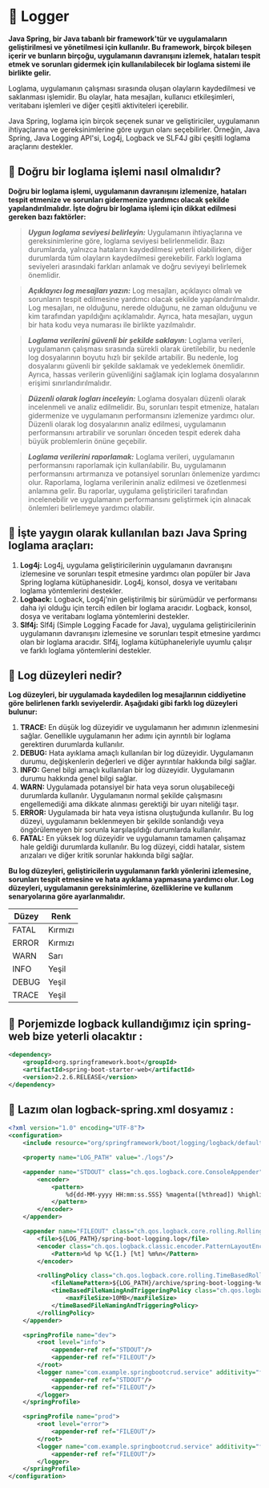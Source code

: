 # :triangular_flag_on_post: Logger

<b> Java Spring, bir Java tabanlı bir framework'tür ve uygulamaların geliştirilmesi ve yönetilmesi için kullanılır. Bu framework, birçok bileşen içerir ve bunların birçoğu, uygulamanın davranışını izlemek, hataları tespit etmek ve sorunları gidermek için kullanılabilecek bir loglama sistemi ile birlikte gelir.</b>

Loglama, uygulamanın çalışması sırasında oluşan olayların kaydedilmesi ve saklanması işlemidir. Bu olaylar, hata mesajları, kullanıcı etkileşimleri, veritabanı işlemleri ve diğer çeşitli aktiviteleri içerebilir.

Java Spring, loglama için birçok seçenek sunar ve geliştiriciler, uygulamanın ihtiyaçlarına ve gereksinimlerine göre uygun olanı seçebilirler. Örneğin, Java Spring, Java Logging API'si, Log4j, Logback ve SLF4J gibi çeşitli loglama araçlarını destekler.</b>

## 🎯 Doğru bir loglama işlemi nasıl olmalıdır?

<b>Doğru bir loglama işlemi, uygulamanın davranışını izlemenize, hataları tespit etmenize ve sorunları gidermenize yardımcı olacak şekilde yapılandırılmalıdır. İşte doğru bir loglama işlemi için dikkat edilmesi gereken bazı faktörler: </b>

> ***Uygun loglama seviyesi belirleyin:*** Uygulamanın ihtiyaçlarına ve gereksinimlerine göre, loglama seviyesi belirlenmelidir. Bazı durumlarda, yalnızca hataların kaydedilmesi yeterli olabilirken, diğer durumlarda tüm olayların kaydedilmesi gerekebilir. Farklı loglama seviyeleri arasındaki farkları anlamak ve doğru seviyeyi belirlemek önemlidir.
>

> ***Açıklayıcı log mesajları yazın:*** Log mesajları, açıklayıcı olmalı ve sorunların tespit edilmesine yardımcı olacak şekilde yapılandırılmalıdır. Log mesajları, ne olduğunu, nerede olduğunu, ne zaman olduğunu ve kim tarafından yapıldığını açıklamalıdır. Ayrıca, hata mesajları, uygun bir hata kodu veya numarası ile birlikte yazılmalıdır.
>

> ***Loglama verilerini güvenli bir şekilde saklayın:*** Loglama verileri, uygulamanın çalışması sırasında sürekli olarak üretilebilir, bu nedenle log dosyalarının boyutu hızlı bir şekilde artabilir. Bu nedenle, log dosyalarını güvenli bir şekilde saklamak ve yedeklemek önemlidir. Ayrıca, hassas verilerin güvenliğini sağlamak için loglama dosyalarının erişimi sınırlandırılmalıdır.
>

> ***Düzenli olarak logları inceleyin:*** Loglama dosyaları düzenli olarak incelenmeli ve analiz edilmelidir. Bu, sorunları tespit etmenize, hataları gidermenize ve uygulamanın performansını izlemenize yardımcı olur. Düzenli olarak log dosyalarının analiz edilmesi, uygulamanın performansını artırabilir ve sorunları önceden tespit ederek daha büyük problemlerin önüne geçebilir.
>

> ***Loglama verilerini raporlamak:*** Loglama verileri, uygulamanın performansını raporlamak için kullanılabilir. Bu, uygulamanın performansını artırmanıza ve potansiyel sorunları önlemenize yardımcı olur. Raporlama, loglama verilerinin analiz edilmesi ve özetlenmesi anlamına gelir. Bu raporlar, uygulama geliştiricileri tarafından incelenebilir ve uygulamanın performansını geliştirmek için alınacak önlemleri belirlemeye yardımcı olabilir.
>



## 🎯 İşte yaygın olarak kullanılan bazı Java Spring loglama araçları:

1. **Log4j:** Log4j, uygulama geliştiricilerinin uygulamanın davranışını izlemesine ve sorunları tespit etmesine yardımcı olan popüler bir Java Spring loglama kütüphanesidir. Log4j, konsol, dosya ve veritabanı loglama yöntemlerini destekler.
2. **Logback:** Logback, Log4j'nin geliştirilmiş bir sürümüdür ve performansı daha iyi olduğu için tercih edilen bir loglama aracıdır. Logback, konsol, dosya ve veritabanı loglama yöntemlerini destekler.
3. **Slf4j:** Slf4j (Simple Logging Facade for Java), uygulama geliştiricilerinin uygulamanın davranışını izlemesine ve sorunları tespit etmesine yardımcı olan bir loglama aracıdır. Slf4j, loglama kütüphaneleriyle uyumlu çalışır ve farklı loglama yöntemlerini destekler.


## 🎯 Log düzeyleri nedir?
<b>Log düzeyleri, bir uygulamada kaydedilen log mesajlarının ciddiyetine göre belirlenen farklı seviyelerdir. Aşağıdaki gibi farklı log düzeyleri bulunur:</b>
1. **TRACE:** En düşük log düzeyidir ve uygulamanın her adımının izlenmesini sağlar. Genellikle uygulamanın her adımı için ayrıntılı bir loglama gerektiren durumlarda kullanılır.
2. **DEBUG:** Hata ayıklama amaçlı kullanılan bir log düzeyidir. Uygulamanın durumu, değişkenlerin değerleri ve diğer ayrıntılar hakkında bilgi sağlar.
3. **INFO:** Genel bilgi amaçlı kullanılan bir log düzeyidir. Uygulamanın durumu hakkında genel bilgi sağlar.
4. **WARN:** Uygulamada potansiyel bir hata veya sorun oluşabileceği durumlarda kullanılır. Uygulamanın normal şekilde çalışmasını engellemediği ama dikkate alınması gerektiği bir uyarı niteliği taşır.
5. **ERROR:** Uygulamada bir hata veya istisna oluştuğunda kullanılır. Bu log düzeyi, uygulamanın beklenmeyen bir şekilde sonlandığı veya öngörülemeyen bir sorunla karşılaşıldığı durumlarda kullanılır.
6. **FATAL:** En yüksek log düzeyidir ve uygulamanın tamamen çalışamaz hale geldiği durumlarda kullanılır. Bu log düzeyi, ciddi hatalar, sistem arızaları ve diğer kritik sorunlar hakkında bilgi sağlar.

<b>Bu log düzeyleri, geliştiricilerin uygulamanın farklı yönlerini izlemesine, sorunları tespit etmesine ve hata ayıklama yapmasına yardımcı olur. Log düzeyleri, uygulamanın gereksinimlerine, özelliklerine ve kullanım senaryolarına göre ayarlanmalıdır.</b>

| Düzey | Renk |
| --- | --- |
| FATAL | Kırmızı |
| ERROR | Kırmızı |
| WARN | Sarı |
| INFO | Yeşil |
| DEBUG | Yeşil |
| TRACE | Yeşil |



## :pushpin: Porjemizde logback kullandığımız için spring-web bize yeterli olacaktır :


```xml
<dependency>
    <groupId>org.springframework.boot</groupId>
    <artifactId>spring-boot-starter-web</artifactId>
    <version>2.2.6.RELEASE</version>
</dependency>
```

## :pushpin: Lazım olan logback-spring.xml dosyamız :

```xml
<?xml version="1.0" encoding="UTF-8"?>
<configuration>
    <include resource="org/springframework/boot/logging/logback/defaults.xml"/>

    <property name="LOG_PATH" value="./logs"/>

    <appender name="STDOUT" class="ch.qos.logback.core.ConsoleAppender">
        <encoder>
            <pattern>
                %d{dd-MM-yyyy HH:mm:ss.SSS} %magenta([%thread]) %highlight(%-5level) %logger{36}.%M - %msg%n
            </pattern>
        </encoder>
    </appender>

    <appender name="FILEOUT" class="ch.qos.logback.core.rolling.RollingFileAppender">
        <file>${LOG_PATH}/spring-boot-logging.log</file>
        <encoder class="ch.qos.logback.classic.encoder.PatternLayoutEncoder">
            <Pattern>%d %p %C{1.} [%t] %m%n</Pattern>
        </encoder>

        <rollingPolicy class="ch.qos.logback.core.rolling.TimeBasedRollingPolicy">
            <fileNamePattern>${LOG_PATH}/archive/spring-boot-logging-%d{yyyy-MM-dd}.%i.log</fileNamePattern>
            <timeBasedFileNamingAndTriggeringPolicy class="ch.qos.logback.core.rolling.SizeAndTimeBasedFNATP">
                <maxFileSize>10MB</maxFileSize>
            </timeBasedFileNamingAndTriggeringPolicy>
        </rollingPolicy>
    </appender>

    <springProfile name="dev">
        <root level="info">
            <appender-ref ref="STDOUT"/>
            <appender-ref ref="FILEOUT"/>
        </root>
        <logger name="com.example.springbootcrud.service" additivity="false" level="debug">
            <appender-ref ref="STDOUT"/>
            <appender-ref ref="FILEOUT"/>
        </logger>
    </springProfile>

    <springProfile name="prod">
        <root level="error">
            <appender-ref ref="FILEOUT"/>
        </root>
        <logger name="com.example.springbootcrud.service" additivity="false" level="debug">
            <appender-ref ref="FILEOUT"/>
        </logger>
    </springProfile>
</configuration>
```






